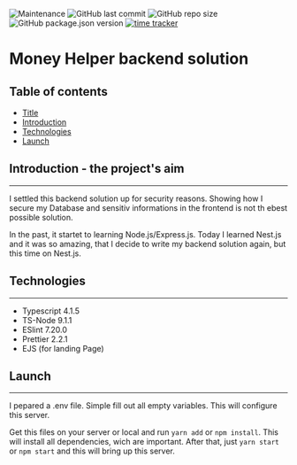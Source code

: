![Maintenance](https://img.shields.io/maintenance/yes/2021?style=plastic)
![GitHub last commit](https://img.shields.io/github/last-commit/wusabinga/nest-js)
![GitHub repo size](https://img.shields.io/github/repo-size/Wusabinga/nest-js)
![GitHub package.json version](https://img.shields.io/github/package-json/v/Wusabinga/nest-js)
[![time tracker](https://wakatime.com/badge/github/Wusabinga/nest-js.svg)](https://wakatime.com/badge/github/Wusabinga/nest-js)

# Money Helper backend solution

## Table of contents

- [Title](#money-helper-backend-solution)
- [Introduction](#introduction---the-projects-aim)
- [Technologies](#technologies)
- [Launch](#launch)
<!-- - [Scope of functionalities](#scope-of-functionalities)
- [Examples of use](#examples-of-use)
- [Sources](#sources)
- [Other information](#other-information) -->

## Introduction - the project's aim

---

I settled this backend solution up for security reasons. Showing how I secure my Database and sensitiv informations in the frontend is not th ebest possible solution.

In the past, it startet to learning Node.js/Express.js. Today I learned Nest.js and it was so amazing, that I decide to write my backend solution again, but this time on Nest.js.

## Technologies

---

- Typescript 4.1.5
- TS-Node 9.1.1
- ESlint 7.20.0
- Prettier 2.2.1
- EJS (for landing Page)

## Launch

---

I pepared a .env file. Simple fill out all empty variables. This will configure this server.

Get this files on your server or local and run `yarn add` or `npm install`. This will install all dependencies, wich are important.
After that, just `yarn start` or `npm start` and this will bring up this server.

<!-- ## Scope of functionalities -->

<!-- ## Examples of use -->

<!-- ## Sources -->

<!-- ## Other information -->
